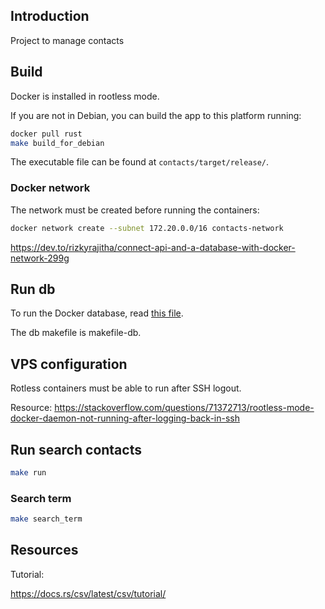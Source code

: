 ## Introduction

Project to manage contacts

## Build

Docker is installed in rootless mode.

If you are not in Debian, you can build the app to this platform running:

```bash
docker pull rust
make build_for_debian
```

The executable file can be found at `contacts/target/release/`.

### Docker network

The network must be created before running the containers:

```bash
docker network create --subnet 172.20.0.0/16 contacts-network
```

<https://dev.to/rizkyrajitha/connect-api-and-a-database-with-docker-network-299g>

## Run db

To run the Docker database, read [this file](https://github.com/CarlosAMolina/postgresql/blob/main/docker/README.md).

The db makefile is makefile-db.

## VPS configuration

Rotless containers must be able to run after SSH logout.

Resource: <https://stackoverflow.com/questions/71372713/rootless-mode-docker-daemon-not-running-after-logging-back-in-ssh>

## Run search contacts

```bash
make run
```

### Search term

```bash
make search_term
```

## Resources

Tutorial:

<https://docs.rs/csv/latest/csv/tutorial/>
